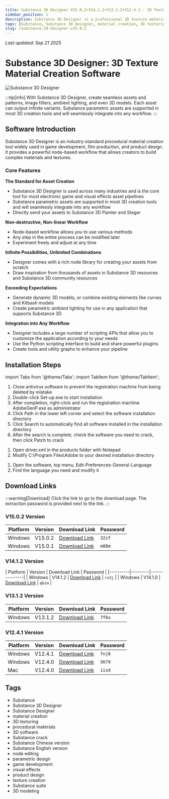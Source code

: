 ```yaml
---
title: Substance 3D Designer V15.0.2+V14.1.2+V13.1.2+V12.4.1 - 3D Texture Material Creation Software Win/Mac Chinese/English/Crack Version
sidebar_position: 1
description: Substance 3D Designer is a professional 3D texture material creation software that supports creating seamless assets, image filters, ambient lighting, and 3D models, suitable for game development and visual effects production.
tags: [Substance, Substance 3D Designer, material creation, 3D texturing, Substance Designer, procedural materials, 3D software, Substance crack]
slug: /substance-3d-designer-v15.0.2
---
```

<!--Above is frontmatter Part-generate depend on content meet Google Seo, you need to balance automation efficiency with Google's core ranking factors—especially E-E-A-T (Experience, Expertise, Authoritativeness, Trustworthiness) -->
*Last updated: Sep 21 2025*<!--generate depend on file modified time -->

<!--First Part-This is Title -->
# Substance 3D Designer: 3D Texture Material Creation Software

<!--Second Part-This is First Banner -->
![Substance 3D Designer](https://www.gfxcamp.com/wp-content/uploads/2021/06/Substance-3D-Designer-11.2.jpg)

:::tip[info]
With Substance 3D Designer, create seamless assets and patterns, image filters, ambient lighting, and even 3D models. Each asset can output infinite variants. Substance parametric assets are supported in most 3D creation tools and will seamlessly integrate into any workflow.
:::

## Software Introduction

Substance 3D Designer is an industry-standard procedural material creation tool widely used in game development, film production, and product design. It provides a powerful node-based workflow that allows creators to build complex materials and textures.

### Core Features

**The Standard for Asset Creation**
- Substance 3D Designer is used across many industries and is the core tool for most electronic game and visual effects asset pipelines
- Substance parametric assets are supported in most 3D creation tools and will seamlessly integrate into any workflow
- Directly send your assets to Substance 3D Painter and Stager

**Non-destructive, Non-linear Workflow**
- Node-based workflow allows you to use various methods
- Any step in the entire process can be modified later
- Experiment freely and adjust at any time

**Infinite Possibilities, Unlimited Combinations**
- Designer comes with a rich node library for creating your assets from scratch
- Draw inspiration from thousands of assets in Substance 3D resources and Substance 3D community resources

**Exceeding Expectations**
- Generate dynamic 3D models, or combine existing elements like curves and Kitbash models
- Create parametric ambient lighting for use in any application that supports Substance 3D

**Integration into Any Workflow**
- Designer includes a large number of scripting APIs that allow you to customize the application according to your needs
- Use the Python scripting interface to build and share powerful plugins
- Create tools and utility graphs to enhance your pipeline

## Installation Steps

import Tabs from '@theme/Tabs';
import TabItem from '@theme/TabItem';

<Tabs>
  <TabItem value="installation" label="Installation Instructions" default>
    <ol>
      <li>Close antivirus software to prevent the registration machine from being deleted by mistake</li>
      <li>Double-click Set-up.exe to start installation</li>
      <li>After completion, right-click and run the registration machine AdobeGenP.exe as administrator</li>
      <li>Click Path in the lower left corner and select the software installation directory</li>
      <li>Click Search to automatically find all software installed in the installation directory</li>
      <li>After the search is complete, check the software you need to crack, then click Patch to crack</li>
    </ol>
  </TabItem>
  <TabItem value="path" label="Modify Installation Location">
    <ol>
      <li>Open driver.xml in the products folder with Notepad</li>
      <li>Modify C:\Program Files\Adobe to your desired installation directory</li>
    </ol>
  </TabItem>
  <TabItem value="language" label="Modify Software Language">
    <ol>
      <li>Open the software, top menu, Edit-Preferences-General-Language</li>
      <li>Find the language you need and modify it</li>
    </ol>
  </TabItem>
</Tabs>

## Download Links

:::warning[Download]
Click the link to go to the download page. The extraction password is provided next to the link.
:::

### V15.0.2 Version

| Platform | Version | Download Link | Password |
|----------|---------|---------------|----------|
| Windows | V15.0.2 | [Download Link](https://pan.baidu.com/s/1rTc4XahOob8Cef_x4g3dkA?pwd=32zf) | `32zf` |
| Windows | V15.0.1 | [Download Link](https://pan.baidu.com/s/1RvGe1kCR6UfFUr1fKEwP3g?pwd=m88m) | `m88m` |

### V14.1.2 Version

| Platform | Version | Download Link | Password |
|----------|---------|---------------|
| Windows | V14.1.2 | [Download Link](https://pan.baidu.com/s/1Iqg06VGJJBs0Uc2wexxC7g?pwd=rs3j) | `rs3j` |
| Windows | V14.1.0 | [Download Link](https://pan.baidu.com/s/15PSslyYEcYafKSrz_iGLgA?pwd=qbza) | `qbza` |

### V13.1.2 Version

| Platform | Version | Download Link | Password |
|----------|---------|---------------|----------|
| Windows | V13.1.2 | [Download Link](https://pan.baidu.com/s/1sCwfUr-duW6_qeaHUr3bcg?pwd=7f6u) | `7f6u` |

### V12.4.1 Version

| Platform | Version | Download Link | Password |
|----------|---------|---------------|----------|
| Windows | V12.4.1 | [Download Link](https://pan.baidu.com/s/1BVM6VpEMyGvRmb_hjPywaQ?pwd=fnj8) | `fnj8` |
| Windows | V12.4.0 | [Download Link](https://pan.baidu.com/s/1GPWWRjMIRX_EbOLg2UL0Sw?pwd=5679) | `5679` |
| Mac | V12.4.0 | [Download Link](https://pan.baidu.com/s/1SSf6cLnYvLLJef5whcim1A?pwd=iisd) | `iisd` |

## Tags

- Substance
- Substance 3D Designer
- Substance Designer
- material creation
- 3D texturing
- procedural materials
- 3D software
- Substance crack
- Substance Chinese version
- Substance English version
- node editing
- parametric design
- game development
- visual effects
- product design
- texture creation
- Substance suite
- 3D modeling
